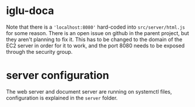 # iglu-doca

Note that there is a `'localhost:8080'` hard-coded into `src/server/html.js` for some 
reason. There is an open issue on github in the parent project, but they aren't planning to fix it. 
This has to be changed to the domain of the EC2 server in order for it to work, and 
the port 8080 needs to be exposed through the security group. 

# server configuration  

The web server and document server are running on systemctl files, configuration is explained in the 
`server` folder. 
